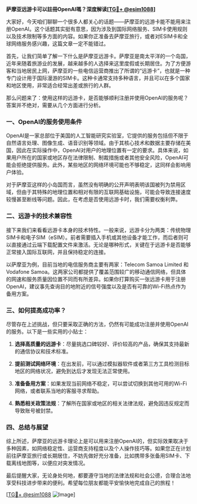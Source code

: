 **萨摩亚远游卡可以註冊OpenAI嗎？深度解读[[TG💪+ @esim1088](https://t.me/s/esim1088)]**

大家好，今天咱们聊聊一个很多人都关心的话题——萨摩亚的远游卡能不能用来注册OpenAI。这个话题其实挺有意思，因为涉及到国际网络服务、SIM卡使用规则以及技术限制等多方面的内容。如果你正准备去萨摩亚旅行，或者对ESIM卡和全球网络服务感兴趣，这篇文章一定不能错过。

首先，让我们简单了解一下什么是萨摩亚远游卡。萨摩亚是南太平洋的一个岛国，近年来随着旅游业的发展，越来越多的人选择来这里度假或长期居住。为了方便游客和当地居民上网，萨摩亚的一些电信运营商推出了所谓的“远游卡”，也就是一种专门设计用于国际漫游的SIM卡。这种卡通常支持多种语言，并且可以在多个国家和地区使用，非常适合经常出差或旅行的人群。

那么问题来了：使用这样的远游卡，是否能够顺利注册并使用OpenAI的服务呢？答案并不绝对，需要从几个方面进行分析。

### 一、OpenAI的服务使用条件

OpenAI是一家总部位于美国的人工智能研究实验室，它提供的服务包括但不限于自然语言处理、图像生成、语音识别等领域。由于其核心技术和数据主要存储在美国，因此在实际操作中，OpenAI对用户的地理位置有一定的要求。具体来说，如果用户所在的国家或地区存在法律限制、制裁措施或者其他安全风险，OpenAI可能会拒绝提供服务。此外，某些地区的网络环境可能也不够稳定，这同样会影响用户体验。

对于萨摩亚这样的小岛国而言，虽然没有明确的公开声明表明该国被列为禁用区域，但由于其特殊的地理位置和相对有限的互联网基础设施，可能会导致连接速度较慢甚至断线等问题。因此，在考虑是否使用远游卡时，我们需要权衡利弊。

### 二、远游卡的技术兼容性

接下来我们来看看远游卡本身的技术特性。一般来说，远游卡分为两类：传统物理SIM卡和电子SIM（eSIM）。前者需要插入手机或其他设备才能工作，而后者则可以直接通过云端下载配置文件来激活。无论是哪种形式，关键在于远游卡是否能够正常接入国际互联网，并且保持稳定的连接。

以萨摩亚为例，目前当地的电信服务商主要有两家：Telecom Samoa Limited 和 Vodafone Samoa。这两家公司都提供了覆盖范围较广的移动通信网络，但具体的网速和服务质量因位置不同而有所差异。如果你打算购买一张远游卡用于注册OpenAI，建议事先查询目的地附近的信号强度以及是否有可靠的Wi-Fi热点作为备用方案。

### 三、如何提高成功率？

尽管存在上述挑战，但只要采取正确的方法，仍然有可能成功注册并使用OpenAI的服务。以下是一些实用的小贴士：

1. **选择高质量的远游卡**：尽量挑选口碑较好、评价较高的产品，确保其支持最新的通信协议和技术标准。
   
2. **提前测试网络环境**：在出发前，可以通过模拟器软件或者第三方工具检测目标地区的网络状况，避免到达后才发现无法正常使用。
   
3. **准备备用方案**：如果发现当前网络不稳定，可以尝试切换到其他可用的Wi-Fi网络，或者联系当地的客服寻求帮助。
   
4. **熟悉相关政策法规**：了解所在国家或地区的相关法律法规，避免因违反规定而导致账号被封禁。

### 四、总结与展望

综上所述，萨摩亚的远游卡理论上是可以用来注册OpenAI的，但实际效果取决于多种因素，如网络稳定性、运营商支持程度以及个人操作技巧等。如果您正在计划前往萨摩亚旅行或长期居住，不妨先做好充分准备，比如携带多张备用SIM卡、下载离线地图等，以便应对突发情况。

最后提醒大家，无论身处何地，都要遵守当地的法律法规和社会公德，合理合法地享受科技进步带来的便利。希望每位朋友都能平安愉快地完成自己的旅程！

[[TG💪+ @esim1088](https://t.me/s/esim1088) ![Image](https://i.postimg.cc/4NQfJmqS/Snipaste-2025-05-13-00-14-12.png)]
